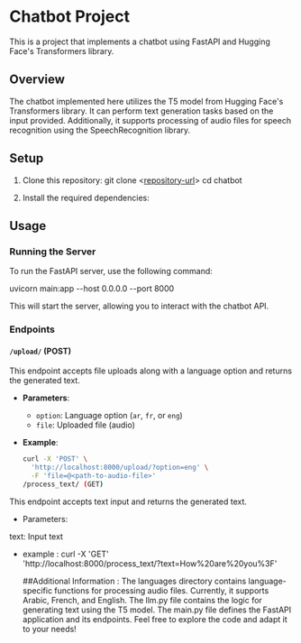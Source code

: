 # Chatbot Project

This is a project that implements a chatbot using FastAPI and Hugging Face's Transformers library.

## Overview

The chatbot implemented here utilizes the T5 model from Hugging Face's Transformers library. It can perform text generation tasks based on the input provided. Additionally, it supports processing of audio files for speech recognition using the SpeechRecognition library.

## Setup

1. Clone this repository:
git clone <[repository-url](https://github.com/rayen231/ChatBot)>
cd chatbot

2. Install the required dependencies:

## Usage

### Running the Server

To run the FastAPI server, use the following command:

uvicorn main:app --host 0.0.0.0 --port 8000

This will start the server, allowing you to interact with the chatbot API.

### Endpoints

#### `/upload/` (POST)

This endpoint accepts file uploads along with a language option and returns the generated text.

- **Parameters**:
  - `option`: Language option (`ar`, `fr`, or `eng`)
  - `file`: Uploaded file (audio)

- **Example**:
  ```bash
  curl -X 'POST' \
    'http://localhost:8000/upload/?option=eng' \
    -F 'file=@<path-to-audio-file>'
  /process_text/ (GET)
This endpoint accepts text input and returns the generated text.

* Parameters:

text: Input text
* example :
    curl -X 'GET' \
  'http://localhost:8000/process_text/?text=How%20are%20you%3F'

  ##Additional Information :
The languages directory contains language-specific functions for processing audio files. Currently, it supports Arabic, French, and English.
The llm.py file contains the logic for generating text using the T5 model.
The main.py file defines the FastAPI application and its endpoints.
Feel free to explore the code and adapt it to your needs!

